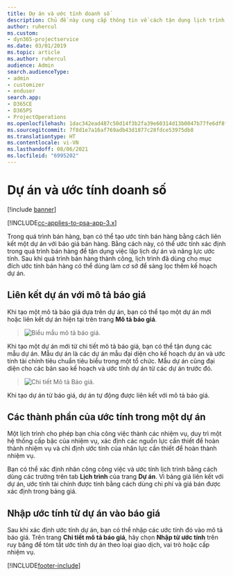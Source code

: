 ```yaml
---
title: Dự án và ước tính doanh số
description: Chủ đề này cung cấp thông tin về cách tận dụng lịch trình và ước tính trong quá trình bán hàng.
author: ruhercul
ms.custom:
- dyn365-projectservice
ms.date: 03/01/2019
ms.topic: article
ms.author: ruhercul
audience: Admin
search.audienceType:
- admin
- customizer
- enduser
search.app:
- D365CE
- D365PS
- ProjectOperations
ms.openlocfilehash: 1dac342ead487c50d14f3b2fa39e60314d13b0047b77fe6df8f32dee29b09422
ms.sourcegitcommit: 7f8d1e7a16af769adb43d1877c28fdce53975db8
ms.translationtype: HT
ms.contentlocale: vi-VN
ms.lasthandoff: 08/06/2021
ms.locfileid: "6995202"
---
```

# <a name="sales-estimates-and-projects"></a>Dự án và ước tính doanh số

[!include [banner](../includes/psa-now-project-operations.md)]

[!INCLUDE[cc-applies-to-psa-app-3.x](../includes/cc-applies-to-psa-app-3x.md)]

Trong quá trình bán hàng, bạn có thể tạo ước tính bán hàng bằng cách liên kết một dự án với báo giá bán hàng. Bằng cách này, có thể ước tính xác định trong quá trình bán hàng để tận dụng việc lập lịch dự án và năng lực ước tính. Sau khi quá trình bán hàng thành công, lịch trình đã dùng cho mục đích ước tính bán hàng có thể dùng làm cơ sở để sàng lọc thêm kế hoạch dự án.

## <a name="linking-a-project-to-a-quote-line"></a>Liên kết dự án với mô tả báo giá

Khi tạo một mô tả báo giá dựa trên dự án, bạn có thể tạo một dự án mới hoặc liên kết dự án hiện tại trên trang **Mô tả báo giá**. 

> ![Biểu mẫu mô tả báo giá.](media/project-8.png)
 
Khi tạo một dự án mới từ chi tiết mô tả báo giá, bạn có thể tận dụng các mẫu dự án. Mẫu dự án là các dự án mẫu đại diện cho kế hoạch dự án và ước tính tài chính tiêu chuẩn tiêu biểu trong một tổ chức. Mẫu dự án cũng đại diện cho các bản sao kế hoạch và ước tính dự án từ các dự án trước đó.

> ![Chi tiết Mô tả Báo giá.](media/project-9.png)
  
Khi tạo dự án từ báo giá, dự án tự động được liên kết với mô tả báo giá.

## <a name="components-of-estimates-in-a-project"></a>Các thành phần của ước tính trong một dự án

Một lịch trình cho phép bạn chia công việc thành các nhiệm vụ, duy trì một hệ thống cấp bậc của nhiệm vụ, xác định các nguồn lực cần thiết để hoàn thành nhiệm vụ và chỉ định ước tính của nhân lực cần thiết để hoàn thành nhiệm vụ.

Bạn có thể xác định nhân công công việc và ước tính lịch trình bằng cách dùng các trường trên tab **Lịch trình** của trang **Dự án**. Vì bảng giá liên kết với dự án, ước tính tài chính được tính bằng cách dùng chi phí và giá bán được xác định trong bảng giá.

## <a name="importing-estimates-from-a-project-into-a-quote"></a>Nhập ước tính từ dự án vào báo giá

Sau khi xác định ước tính dự án, bạn có thể nhập các ước tính đó vào mô tả báo giá. Trên trang **Chi tiết mô tả báo giá**, hãy chọn **Nhập từ ước tính** trên ruy băng để tóm tắt ước tính dự án theo loại giao dịch, vai trò hoặc cấp nhiệm vụ.


[!INCLUDE[footer-include](../includes/footer-banner.md)]